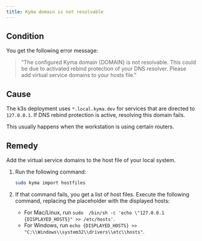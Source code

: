 ```yaml
---
title: Kyma domain is not resolvable
---
```


## Condition

You get the following error message:

>"The configured Kyma domain {DOMAIN} is not resolvable. This could be due to activated rebind protection of your DNS resolver. Please add virtual service domains to your hosts file."

## Cause

The k3s deployment uses `*.local.kyma.dev` for services that are directed to `127.0.0.1`. If DNS rebind protection is active, resolving this domain fails.

This usually happens when the workstation is using certain routers.

## Remedy

Add the virtual service domains to the host file of your local system.

1. Run the following command:

   ```bash
   sudo kyma import hostfiles 
   ```

2. If that command fails, you get a list of host files.
   Execute the following command, replacing the placeholder with the displayed hosts:
   - For Mac/Linux, run `sudo  /bin/sh -c 'echo \"127.0.0.1 {DISPLAYED_HOSTS}" >> /etc/hosts'`.
   - For Windows, run `echo {DISPLAYED_HOSTS} >> "C:\\Windows\\system32\\drivers\\etc\\hosts"`.
